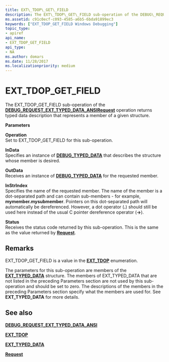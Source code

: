 ```yaml
---
title: EXT\_TDOP\_GET\_FIELD
description: The EXT\_TDOP\_GET\_FIELD sub-operation of the DEBUG\_REQUEST\_EXT\_TYPED\_DATA\_ANSI Request operation returns typed data description that represents a member of a given structure.
ms.assetid: c91c0ecf-c093-4585-a6b5-6bda91899ec3
keywords: ["EXT_TDOP_GET_FIELD Windows Debugging"]
topic_type:
- apiref
api_name:
- EXT_TDOP_GET_FIELD
api_type:
- NA
ms.author: domars
ms.date: 11/28/2017
ms.localizationpriority: medium
---
```


# EXT\_TDOP\_GET\_FIELD


The EXT\_TDOP\_GET\_FIELD sub-operation of the [**DEBUG\_REQUEST\_EXT\_TYPED\_DATA\_ANSI**](debug-request-ext-typed-data-ansi.md)[**Request**](request.md) operation returns typed data description that represents a member of a given structure.

**Parameters**

<span id="Operation"></span><span id="operation"></span><span id="OPERATION"></span>**Operation**  
Set to EXT\_TDOP\_GET\_FIELD for this sub-operation.

<span id="InData"></span><span id="indata"></span><span id="INDATA"></span>**InData**  
Specifies an instance of [**DEBUG\_TYPED\_DATA**](https://msdn.microsoft.com/library/windows/hardware/ff541706) that describes the structure whose member is desired.

<span id="OutData"></span><span id="outdata"></span><span id="OUTDATA"></span>**OutData**  
Receives an instance of [**DEBUG\_TYPED\_DATA**](https://msdn.microsoft.com/library/windows/hardware/ff541706) for the requested member.

<span id="InStrIndex"></span><span id="instrindex"></span><span id="INSTRINDEX"></span>**InStrIndex**  
Specifies the name of the requested member. The name of the member is a dot-separated path and can contain sub-members - for example, **mymember.mysubmember**. Pointers on this dot-separated path will automatically be dereferenced. However, a dot operator (**.**) should still be used here instead of the usual C pointer dereference operator (**-&gt;**).

<span id="Status"></span><span id="status"></span><span id="STATUS"></span>**Status**  
Receives the status code returned by this sub-operation. This is the same as the value returned by [**Request**](request.md).

Remarks
-------

EXT\_TDOP\_GET\_FIELD is a value in the [**EXT\_TDOP**](https://msdn.microsoft.com/library/windows/hardware/ff544529) enumeration.

The parameters for this sub-operation are members of the [**EXT\_TYPED\_DATA**](https://msdn.microsoft.com/library/windows/hardware/ff545306) structure. The members of EXT\_TYPED\_DATA that are not listed in the preceding Parameters section are not used by this sub-operation and should be set to zero. The descriptions of the members in the preceding Parameters section specify what the members are used for. See **EXT\_TYPED\_DATA** for more details.

## <span id="see_also"></span>See also


[**DEBUG\_REQUEST\_EXT\_TYPED\_DATA\_ANSI**](debug-request-ext-typed-data-ansi.md)

[**EXT\_TDOP**](https://msdn.microsoft.com/library/windows/hardware/ff544529)

[**EXT\_TYPED\_DATA**](https://msdn.microsoft.com/library/windows/hardware/ff545306)

[**Request**](request.md)

 

 






